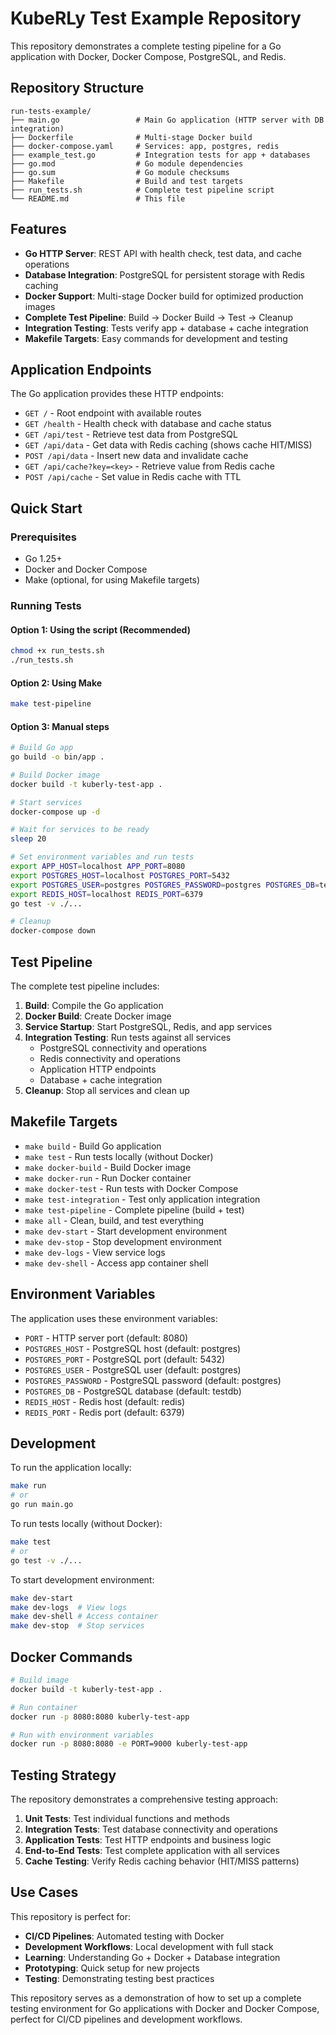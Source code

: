 # KubeRLy Test Example Repository

This repository demonstrates a complete testing pipeline for a Go application with Docker, Docker Compose, PostgreSQL, and Redis.

## Repository Structure

```
run-tests-example/
├── main.go                 # Main Go application (HTTP server with DB integration)
├── Dockerfile              # Multi-stage Docker build
├── docker-compose.yaml     # Services: app, postgres, redis
├── example_test.go         # Integration tests for app + databases
├── go.mod                  # Go module dependencies
├── go.sum                  # Go module checksums
├── Makefile                # Build and test targets
├── run_tests.sh            # Complete test pipeline script
└── README.md               # This file
```

## Features

- **Go HTTP Server**: REST API with health check, test data, and cache operations
- **Database Integration**: PostgreSQL for persistent storage with Redis caching
- **Docker Support**: Multi-stage Docker build for optimized production images
- **Complete Test Pipeline**: Build → Docker Build → Test → Cleanup
- **Integration Testing**: Tests verify app + database + cache integration
- **Makefile Targets**: Easy commands for development and testing

## Application Endpoints

The Go application provides these HTTP endpoints:

- `GET /` - Root endpoint with available routes
- `GET /health` - Health check with database and cache status
- `GET /api/test` - Retrieve test data from PostgreSQL
- `GET /api/data` - Get data with Redis caching (shows cache HIT/MISS)
- `POST /api/data` - Insert new data and invalidate cache
- `GET /api/cache?key=<key>` - Retrieve value from Redis cache
- `POST /api/cache` - Set value in Redis cache with TTL

## Quick Start

### Prerequisites

- Go 1.25+
- Docker and Docker Compose
- Make (optional, for using Makefile targets)

### Running Tests

#### Option 1: Using the script (Recommended)
```bash
chmod +x run_tests.sh
./run_tests.sh
```

#### Option 2: Using Make
```bash
make test-pipeline
```

#### Option 3: Manual steps
```bash
# Build Go app
go build -o bin/app .

# Build Docker image
docker build -t kuberly-test-app .

# Start services
docker-compose up -d

# Wait for services to be ready
sleep 20

# Set environment variables and run tests
export APP_HOST=localhost APP_PORT=8080
export POSTGRES_HOST=localhost POSTGRES_PORT=5432
export POSTGRES_USER=postgres POSTGRES_PASSWORD=postgres POSTGRES_DB=testdb
export REDIS_HOST=localhost REDIS_PORT=6379
go test -v ./...

# Cleanup
docker-compose down
```

## Test Pipeline

The complete test pipeline includes:

1. **Build**: Compile the Go application
2. **Docker Build**: Create Docker image
3. **Service Startup**: Start PostgreSQL, Redis, and app services
4. **Integration Testing**: Run tests against all services
   - PostgreSQL connectivity and operations
   - Redis connectivity and operations
   - Application HTTP endpoints
   - Database + cache integration
5. **Cleanup**: Stop all services and clean up

## Makefile Targets

- `make build` - Build Go application
- `make test` - Run tests locally (without Docker)
- `make docker-build` - Build Docker image
- `make docker-run` - Run Docker container
- `make docker-test` - Run tests with Docker Compose
- `make test-integration` - Test only application integration
- `make test-pipeline` - Complete pipeline (build + test)
- `make all` - Clean, build, and test everything
- `make dev-start` - Start development environment
- `make dev-stop` - Stop development environment
- `make dev-logs` - View service logs
- `make dev-shell` - Access app container shell

## Environment Variables

The application uses these environment variables:

- `PORT` - HTTP server port (default: 8080)
- `POSTGRES_HOST` - PostgreSQL host (default: postgres)
- `POSTGRES_PORT` - PostgreSQL port (default: 5432)
- `POSTGRES_USER` - PostgreSQL user (default: postgres)
- `POSTGRES_PASSWORD` - PostgreSQL password (default: postgres)
- `POSTGRES_DB` - PostgreSQL database (default: testdb)
- `REDIS_HOST` - Redis host (default: redis)
- `REDIS_PORT` - Redis port (default: 6379)

## Development

To run the application locally:

```bash
make run
# or
go run main.go
```

To run tests locally (without Docker):

```bash
make test
# or
go test -v ./...
```

To start development environment:

```bash
make dev-start
make dev-logs  # View logs
make dev-shell # Access container
make dev-stop  # Stop services
```

## Docker Commands

```bash
# Build image
docker build -t kuberly-test-app .

# Run container
docker run -p 8080:8080 kuberly-test-app

# Run with environment variables
docker run -p 8080:8080 -e PORT=9000 kuberly-test-app
```

## Testing Strategy

The repository demonstrates a comprehensive testing approach:

1. **Unit Tests**: Test individual functions and methods
2. **Integration Tests**: Test database connectivity and operations
3. **Application Tests**: Test HTTP endpoints and business logic
4. **End-to-End Tests**: Test complete application with all services
5. **Cache Testing**: Verify Redis caching behavior (HIT/MISS patterns)

## Use Cases

This repository is perfect for:

- **CI/CD Pipelines**: Automated testing with Docker
- **Development Workflows**: Local development with full stack
- **Learning**: Understanding Go + Docker + Database integration
- **Prototyping**: Quick setup for new projects
- **Testing**: Demonstrating testing best practices

This repository serves as a demonstration of how to set up a complete testing environment for Go applications with Docker and Docker Compose, perfect for CI/CD pipelines and development workflows.
